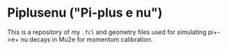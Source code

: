# Piplusenu ("Pi-plus e nu")
This is a repository of my `.fcl` and geometry files used for simulating pi+->e+ nu decays in Mu2e for momentum calibration.

